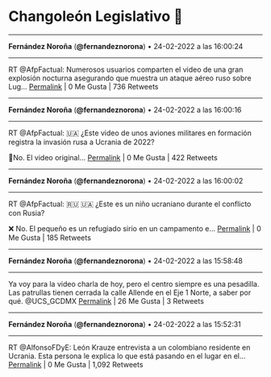 # Changoleón Legislativo 🙈
*****
**Fernández Noroña** (**@fernandeznorona**) • 24-02-2022 a las 16:00:24
*****
RT @AfpFactual: Numerosos usuarios comparten el video de una gran explosión nocturna asegurando que muestra un ataque aéreo ruso sobre  Lug…
[Permalink](https://twitter.com/fernandeznorona/status/1496998476277858306) | 0 Me Gusta | 736 Retweets
*****
**Fernández Noroña** (**@fernandeznorona**) • 24-02-2022 a las 16:00:16
*****
RT @AfpFactual: 🇺🇦 ¿Este video de unos aviones militares en formación registra la invasión rusa a Ucrania de 2022?
 
🔎No. El video original…
[Permalink](https://twitter.com/fernandeznorona/status/1496998444170645504) | 0 Me Gusta | 422 Retweets
*****
**Fernández Noroña** (**@fernandeznorona**) • 24-02-2022 a las 16:00:02
*****
RT @AfpFactual: 🇷🇺 🇺🇦 ¿Este es un niño ucraniano durante el conflicto con Rusia?


❌ No. El pequeño es un refugiado sirio en un campamento e…
[Permalink](https://twitter.com/fernandeznorona/status/1496998385559257090) | 0 Me Gusta | 185 Retweets
*****
**Fernández Noroña** (**@fernandeznorona**) • 24-02-2022 a las 15:58:48
*****
Ya voy para la video charla de hoy, pero el centro siempre es una pesadilla. Las patrullas tienen cerrada la calle Allende en el Eje 1 Norte, a saber por qué. @UCS_GCDMX
[Permalink](https://twitter.com/fernandeznorona/status/1496998074950234112) | 26 Me Gusta | 3 Retweets
*****
**Fernández Noroña** (**@fernandeznorona**) • 24-02-2022 a las 15:52:31
*****
RT @AlfonsoFDyE: León Krauze entrevista a un colombiano residente en Ucrania. Esta persona le explica lo que está pasando en el lugar en el…
[Permalink](https://twitter.com/fernandeznorona/status/1496996492615499776) | 0 Me Gusta | 1,092 Retweets